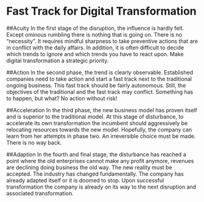 # Fast Track for Digital Transformation

##Acuity
In the first stage of the disruption, the influence is hardly felt. Except ominous rumbling there is nothing that is going on. There is no “necessity”. It requires mindful sharpness to take preventive actions that are in conflict with the daily affairs. In addition, it is often difficult to decide which trends to ignore and which trends you have to react upon. Make digital transformation a strategic priority.

##Action
In the second phase, the trend is clearly observable. Established companies need to take action and start a fast track next to the traditional ongoing business. This fast track should be fairly autonomous. Still, the objectives of the traditional and the fast track may conflict. Something has to happen, but what? No action without risk!

##Acceleration
In the third phase, the new business model has proven itself and is superior to the traditional model. At this stage of disturbance, to accelerate its own transformation the incumbent should aggressively be relocating resources towards the new model. Hopefully, the company can learn from her attempts in phase two. An irreversible choice must be made. There is no way back.

##Adaption
In the fourth and final stage, the disturbance has reached a point where the old enterprises cannot make any profit anymore, revenues are declining doing business the old way. The new reality must be accepted. The industry has changed fundamentally. The company has already adapted itself or it is doomed to stop. Upon successful transformation the company is already on its way to the next disruption and associated transformation.